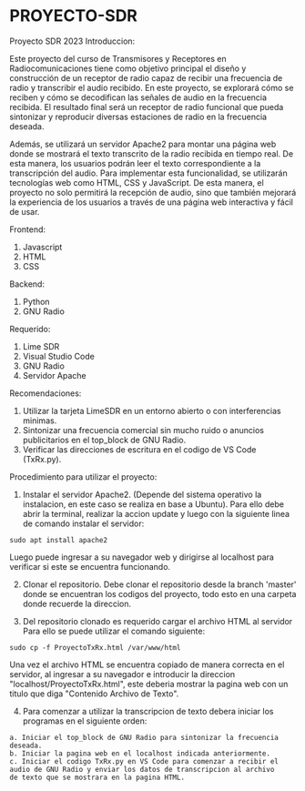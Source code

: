 # PROYECTO-SDR
Proyecto SDR 2023
Introduccion:

  Este proyecto del curso de Transmisores y Receptores en Radiocomunicaciones tiene como objetivo principal el diseño y construcción de un receptor de radio capaz de recibir una frecuencia de radio y transcribir el audio recibido. En este proyecto, se explorará cómo se reciben y cómo se decodifican las señales de audio en la frecuencia recibida. El resultado final será un receptor de radio funcional que pueda sintonizar y reproducir diversas estaciones de radio en la frecuencia deseada.

Además, se utilizará un servidor Apache2 para montar una página web donde se mostrará el texto transcrito de la radio recibida en tiempo real. De esta manera, los usuarios podrán leer el texto correspondiente a la transcripción del audio. Para implementar esta funcionalidad, se utilizarán tecnologías web como HTML, CSS y JavaScript. De esta manera, el proyecto no solo permitirá la recepción de audio, sino que también mejorará la experiencia de los usuarios a través de una página web interactiva y fácil de usar.

Frontend:
  1. Javascript
  2. HTML
  3. CSS

Backend:
  1. Python
  2. GNU Radio
  
Requerido:
  1. Lime SDR
  2. Visual Studio Code
  3. GNU Radio 
  4. Servidor Apache

Recomendaciones:
  1. Utilizar la tarjeta LimeSDR en un entorno abierto o con interferencias minimas.
  2. Sintonizar una frecuencia comercial sin mucho ruido o anuncios publicitarios en el top_block de GNU Radio.
  3. Verificar las direcciones de escritura en el codigo de VS Code (TxRx.py).

Procedimiento para utilizar el proyecto:
  1. Instalar el servidor Apache2. (Depende del sistema operativo la instalacion, en este caso se realiza en base a Ubuntu).
    Para ello debe abrir la terminal, realizar la accion update y luego con la siguiente linea de comando instalar el servidor: 
    
    sudo apt install apache2
    
  Luego puede ingresar a su navegador web y dirigirse al localhost para verificar si este se encuentra funcionando.
    
  2. Clonar el repositorio.
    Debe clonar el repositorio desde la branch 'master' donde se encuentran los codigos del proyecto, todo esto en una carpeta donde recuerde la direccion.
    
  3. Del repositorio clonado es requerido cargar el archivo HTML al servidor
    Para ello se puede utilizar el comando siguiente: 
    
    sudo cp -f ProyectoTxRx.html /var/www/html
   
  Una vez el archivo HTML se encuentra copiado de manera correcta en el servidor, al ingresar a su navegador e introducir la direccion "localhost/ProyectoTxRx.html", este deberia mostrar la pagina web con un titulo que diga "Contenido Archivo de Texto".
  
  4. Para comenzar a utilizar la transcripcion de texto debera iniciar los programas en el siguiente orden:
  
    a. Iniciar el top_block de GNU Radio para sintonizar la frecuencia deseada.
    b. Iniciar la pagina web en el localhost indicada anteriormente.
    c. Iniciar el codigo TxRx.py en VS Code para comenzar a recibir el audio de GNU Radio y enviar los datos de transcripcion al archivo
    de texto que se mostrara en la pagina HTML.

